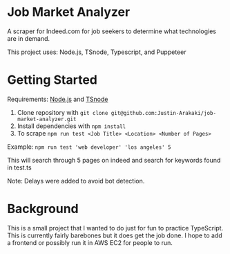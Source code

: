 # Job Market Analyzer

A scraper for Indeed.com for job seekers to determine what technologies are in demand.

This project uses: Node.js, TSnode, Typescript, and Puppeteer

# Getting Started

Requirements: [Node.js](https://nodejs.org/) and [TSnode](https://typestrong.org/ts-node/)

1. Clone repository with `git clone git@github.com:Justin-Arakaki/job-market-analyzer.git`
2. Install dependencies with `npm install`
3. To scrape `npm run test <Job Title> <Location> <Number of Pages>`

Example: `npm run test 'web developer' 'los angeles' 5`

This will search through 5 pages on indeed and search for keywords found in test.ts

Note: Delays were added to avoid bot detection.

# Background

This is a small project that I wanted to do just for fun to practice TypeScript. This is currently fairly barebones but it does get the job done. I hope to add a frontend or possibly run it in AWS EC2 for people to run.
